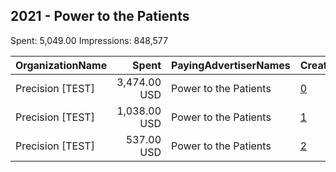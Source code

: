 ## 2021 - Power to the Patients 
Spent: 5,049.00
Impressions: 848,577

|OrganizationName|Spent|PayingAdvertiserNames|CreativeUrls|Impressions|Genders|AgeBrackets|CountryCodes|BillingAddresses|CandidateBallotInformation|
|:---|---:|:---|:---|---:|:---|:---|:---|:---|:---|
|Precision [TEST]|3,474.00 USD|Power to the Patients|[0](https://www.snap.com/political-ads/asset/06d9b89fd591b2fe0dd7d51b5dbbe25aacc1583315ad2e2774503ebc949380ee?mediaType=png)|563,045||18+|united states|"1121 14th Street NW Suite 700,Washington,20005,US"||
|Precision [TEST]|1,038.00 USD|Power to the Patients|[1](https://www.snap.com/political-ads/asset/06d9b89fd591b2fe0dd7d51b5dbbe25aacc1583315ad2e2774503ebc949380ee?mediaType=png)|186,559||18+|united states|"1121 14th Street NW Suite 700,Washington,20005,US"||
|Precision [TEST]|537.00 USD|Power to the Patients|[2](https://www.snap.com/political-ads/asset/d7527ba3d29c1d8cae57de004a2cb669be399c8b95486d1db8cd999afb571f61?mediaType=png)|98,973||18+|united states|"1121 14th Street NW Suite 700,Washington,20005,US"||
